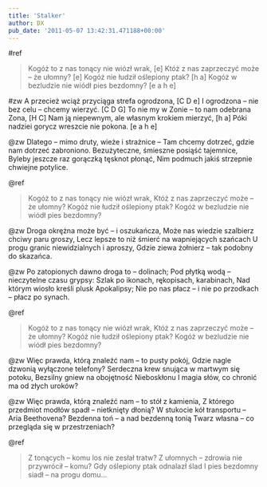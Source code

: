 ```yaml
---
title: 'Stalker'
author: DX
pub_date: '2011-05-07 13:42:31.471188+00:00'
---
```


#ref
>Kogóż to z nas tonący nie wiózł wrak, [e]
>Któż z nas zaprzeczyć może – że ułomny? [e]
>Kogóż nie łudził oślepiony ptak? [h a]
>Kogóż w bezludzie nie wiódł pies bezdomny? [e a h e]

#zw
A przecież wciąż przyciąga strefa ogrodzona, [C D e]
I ogrodzona – nie bez celu – chcemy wierzyć. [C D G]
To nie my w Zonie – to nam odebrana Zona, [H C]
Nam ją niepewnym, ale własnym krokiem mierzyć, [h a]
Póki nadziei gorycz wreszcie nie pokona. [e a h e]

@zw
Dlatego – mimo druty, wieże i strażnice –
Tam chcemy dotrzeć, gdzie nam dotrzeć zabroniono.
Bezużyteczne, śmieszne posiąść tajemnice,
Byleby jeszcze raz gorączką tęsknot płonąć,
Nim podmuch jakiś strzepnie chwiejne potylice.

@ref
>Kogóż to z nas tonący nie wiózł wrak,
>Któż z nas zaprzeczyć może – że ułomny?
>Kogóż nie łudził oślepiony ptak?
>Kogóż w bezludzie nie wiódł pies bezdomny?

@zw
Droga okrężna może być – i oszukańcza,
Może nas wiedzie szalbierz chciwy paru groszy,
Lecz lepsze to niż śmierć na wapniejących szańcach
U progu granic niewidzialnych i aproszy,
Gdzie ziewa żołnierz – tak podobny do skazańca.

@zw
Po zatopionych dawno droga to – dolinach;
Pod płytką wodą – nieczytelne czasu grypsy:
Szlak po ikonach, rękopisach, karabinach,
Nad którym wiosło kreśli plusk Apokalipsy;
Nie po nas płacz – i nie po przodkach – płacz po synach.

@ref
>Kogóż to z nas tonący nie wiózł wrak,
>Któż z nas zaprzeczyć może – że ułomny?
>Kogóż nie łudził oślepiony ptak?
>Kogóż w bezludzie nie wiódł pies bezdomny?

@zw
Więc prawda, którą znaleźć nam – to pusty pokój,
Gdzie nagle dzwonią wyłączone telefony?
Serdeczna krew snująca w martwym się potoku,
Bezsilny gniew na obojętność Nieboskłonu
I magia słów, co chronić ma od złych uroków?

@zw
Więc prawda, którą znaleźć nam – to stół z kamienia,
Z którego przedmiot modłów spadł – nietknięty dłonią?
W stukocie kół transportu – Aria Beethovena?
Bezdenna toń – a nad bezdenną tonią
Twarz własna – co przegląda się w przestrzeniach?

@ref
>Z tonących – komu los nie zesłał tratw?
>Z ułomnych – zdrowia nie przywrócił – komu?
>Gdy oślepiony ptak odnalazł ślad
>I pies bezdomny siadł – na progu domu…
